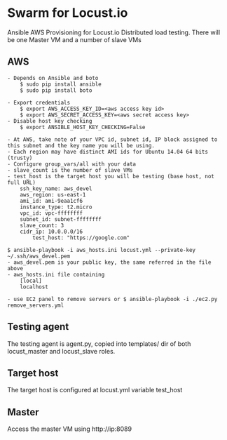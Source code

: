 # Swarm for Locust.io

Ansible AWS Provisioning for Locust.io Distributed load testing. There will be one Master VM and a number of slave VMs

## AWS
	- Depends on Ansible and boto
		$ sudo pip install ansible
		$ sudo pip install boto

	- Export credentials
		$ export AWS_ACCESS_KEY_ID=<aws access key id>
		$ export AWS_SECRET_ACCESS_KEY=<aws secret access key>
	- Disable host key checking 
		$ export ANSIBLE_HOST_KEY_CHECKING=False

	- At AWS, take note of your VPC id, subnet id, IP block assigned to this subnet and the key name you will be using.
	- Each region may have distinct AMI ids for Ubuntu 14.04 64 bits (trusty)
	- Configure group_vars/all with your data
	- slave_count is the number of slave VMs
	- test_host is the target host you will be testing (base host, not full URL)
		ssh_key_name: aws_devel
		aws_region: us-east-1
		ami_id: ami-9eaa1cf6
		instance_type: t2.micro
		vpc_id: vpc-ffffffff
		subnet_id: subnet-ffffffff
		slave_count: 3
		cidr_ip: 10.0.0.0/16
    		test_host: "https://google.com"

	$ ansible-playbook -i aws_hosts.ini locust.yml --private-key ~/.ssh/aws_devel.pem
	- aws_devel.pem is your public key, the same referred in the file above
	- aws_hosts.ini file containing
		[local]
		localhost

	- use EC2 panel to remove servers or $ ansible-playbook -i ./ec2.py remove_servers.yml

## Testing agent

The testing agent is agent.py, copied into templates/ dir of both locust_master and locust_slave roles.

## Target host

The target host is configured at locust.yml variable test_host

## Master 

Access the master VM using http://ip:8089
